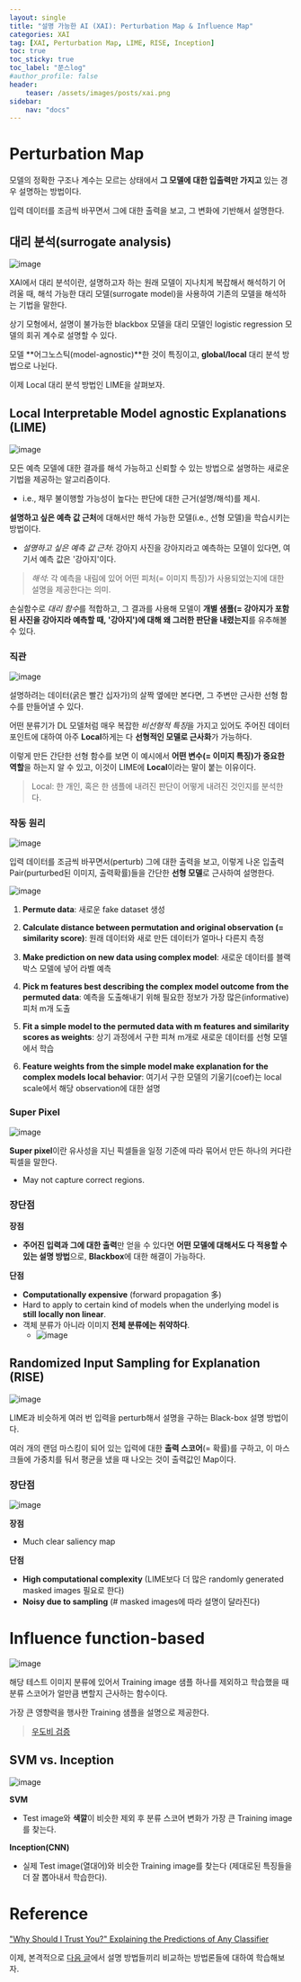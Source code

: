 ```yaml
---
layout: single
title: "설명 가능한 AI (XAI): Perturbation Map & Influence Map"
categories: XAI
tag: [XAI, Perturbation Map, LIME, RISE, Inception]
toc: true
toc_sticky: true
toc_label: "쭌스log"
#author_profile: false
header:
    teaser: /assets/images/posts/xai.png
sidebar:
    nav: "docs"
---
```


# Perturbation Map

모델의 정확한 구조나 계수는 모르는 상태에서 **그 모델에 대한 입출력만 가지고** 있는 경우 설명하는 방법이다.

입력 데이터를 조금씩 바꾸면서 그에 대한 출력을 보고, 그 변화에 기반해서 설명한다.

## 대리 분석(surrogate analysis)
![image](https://user-images.githubusercontent.com/39285147/185720735-07e8c018-f7b9-416d-b411-7590bc726878.png)

XAI에서 대리 분석이란, 설명하고자 하는 원래 모델이 지나치게 복잡해서 해석하기 어려울 때, 해석 가능한 대리 모델(surrogate model)을 사용하여 기존의 모델을 해석하는 기법을 말한다. 

상기 모형에서, 설명이 불가능한 blackbox 모델을 대리 모델인 logistic regression 모델의 회귀 계수로 설명할 수 있다.

모델 **어그노스틱(model-agnostic)**한 것이 특징이고, **global/local** 대리 분석 방법으로 나뉜다.

이제 Local 대리 분석 방법인 LIME을 살펴보자.

## Local Interpretable Model agnostic Explanations (LIME)
![image](https://user-images.githubusercontent.com/39285147/185719899-ae369fe4-a82b-4565-9897-3eadf6c032bd.png)

모든 예측 모델에 대한 결과를 해석 가능하고 신뢰할 수 있는 방법으로 설명하는 새로운 기법을 제공하는 알고리즘이다.
- i.e., 채무 불이행할 가능성이 높다는 판단에 대한 근거(설명/해석)를 제시.

**설명하고 싶은 예측 값 근처**에 대해서만 해석 가능한 모델(i.e., 선형 모델)을 학습시키는 방법이다.
- *설명하고 싶은 예측 값 근처*: 강아지 사진을 강아지라고 예측하는 모델이 있다면, 여기서 예측 값은 '강아지'이다.

> *해석*: 각 예측을 내림에 있어 어떤 피처(= 이미지 특징)가 사용되었는지에 대한 설명을 제공한다는 의미.

손실함수로 *대리 함수*를 적합하고, 그 결과를 사용해 모델이 **개별 샘플(= 강아지가 포함된 사진을 강아지라 예측할 때, '강아지')에 대해 왜 그러한 판단을 내렸는지**를 유추해볼 수 있다.

### 직관
![image](https://user-images.githubusercontent.com/39285147/185719520-6be6e6cc-c6c6-483f-9fe8-e20ecf750ca9.png)

설명하려는 데이터(굵은 빨간 십자가)의 살짝 옆에만 본다면, 그 주변만 근사한 선형 함수를 만들어낼 수 있다.

어떤 분류기가 DL 모델처럼 매우 복잡한 *비선형적 특징*을 가지고 있어도 주어진 데이터 포인트에 대하여 아주 **Local**하게는 다 **선형적인 모델로 근사화**가 가능하다.

이렇게 만든 간단한 선형 함수를 보면 이 예시에서 **어떤 변수(= 이미지 특징)가 중요한 역할**을 하는지 알 수 있고, 이것이 LIME에 **Local**이라는 말이 붙는 이유이다.

> Local: 한 개인, 혹은 한 샘플에 내려진 판단이 어떻게 내려진 것인지를 분석한다.

### 작동 원리
![image](https://user-images.githubusercontent.com/39285147/185719561-6ab4f8c1-21a1-4122-a5f4-d58120c01aff.png)

입력 데이터를 조금씩 바꾸면서(perturb) 그에 대한 출력을 보고, 이렇게 나온 입출력 Pair(purturbed된 이미지, 출력확률)들을 간단한 **선형 모델**로 근사하여 설명한다.

![image](https://user-images.githubusercontent.com/39285147/185717162-dc7bf7f0-5eb3-437a-a404-ee97ab1826f1.png)

1. **Permute data**: 새로운 fake dataset 생성

2. **Calculate distance between permutation and original observation (= similarity score)**: 원래 데이터와 새로 만든 데이터가 얼마나 다른지 측정

3. **Make prediction on new data using complex model**: 새로운 데이터를 블랙박스 모델에 넣어 라벨 예측

4. **Pick m features best describing the complex model outcome from the permuted data**: 예측을 도출해내기 위해 필요한 정보가 가장 많은(informative) 피처 m개 도출

5. **Fit a simple model to the permuted data with m features and similarity scores as weights**: 상기 과정에서 구한 피쳐 m개로 새로운 데이터를 선형 모델에서 학습

6. **Feature weights from the simple model make explanation for the complex models local behavior**: 여기서 구한 모델의 기울기(coef)는 local scale에서 해당 observation에 대한 설명

### Super Pixel
![image](https://user-images.githubusercontent.com/39285147/185717221-41fa234d-29fa-468a-a594-ba00328ffba3.png)

**Super pixel**이란 유사성을 지닌 픽셀들을 일정 기준에 따라 묶어서 만든 하나의 커다란 픽셀을 말한다.
- May not capture correct regions.

### 장단점
**장점**
- **주어진 입력과 그에 대한 출력**만 얻을 수 있다면 **어떤 모델에 대해서도 다 적용할 수 있는 설명 방법**으로, **Blackbox**에 대한 해결이 가능하다.

**단점**
- **Computationally expensive** (forward propagation 多)
- Hard to apply to certain kind of models when the underlying model is **still locally non linear**.
- 객체 분류가 아니라 이미지 **전체 분류에는 취약하다**.
    - ![image](https://user-images.githubusercontent.com/39285147/185717070-c46652fa-7856-4436-8e21-f420a5a3137c.png)

## Randomized Input Sampling for Explanation (RISE)
![image](https://user-images.githubusercontent.com/39285147/185717478-0298b1e6-8d5a-42dc-a824-81451b9d07a5.png)

LIME과 비슷하게 여러 번 입력을 perturb해서 설명을 구하는 Black-box 설명 방법이다.

여러 개의 랜덤 마스킹이 되어 있는 입력에 대한 **출력 스코어**(= 확률)를 구하고, 이 마스크들에 가중치를 둬서 평균을 냈을 때 나오는 것이 출력값인 Map이다.

### 장단점
![image](https://user-images.githubusercontent.com/39285147/185717611-df50da1a-c6b4-4534-ba95-74ae1d9f9dfc.png)

**장점**
- Much clear saliency map

**단점**
- **High computational complexity** (LIME보다 더 많은 randomly generated masked images 필요로 한다)
- **Noisy due to sampling** (# masked images에 따라 설명이 달라진다)

# Influence function-based
![image](https://user-images.githubusercontent.com/39285147/185722555-aabac63f-ef87-4bd5-90d4-69a2c5cac6f2.png)

해당 테스트 이미지 분류에 있어서 Training image 샘플 하나를 제외하고 학습했을 때 분류 스코어가 얼만큼 변할지 근사하는 함수이다. 

가장 큰 영향력을 행사한 Training 샘플을 설명으로 제공한다.

> [우도비 검증](https://github.com/hchoi256/ai-terms)

## SVM vs. Inception
![image](https://user-images.githubusercontent.com/39285147/185722593-1f43bcff-395b-492a-b636-3bc6fdf3d14f.png)

**SVM**
- Test image와 **색깔**이 비슷한 제외 후 분류 스코어 변화가 가장 큰 Training image를 찾는다.

**Inception(CNN)**
- 실제 Test image(열대어)와 비슷한 Training image를 찾는다 (제대로된 특징들을 더 잘 뽑아내서 학습한다).

# Reference
["Why Should I Trust You?" Explaining the Predictions of Any Classifier](http://sameersingh.org/files/papers/lime-kdd16.pdf)

이제, 본격적으로 [다음 글](https://hchoi256.github.io/xai/XAI-quantitative/)에서 설명 방법들끼리 비교하는 방법론들에 대하여 학습해보자.
